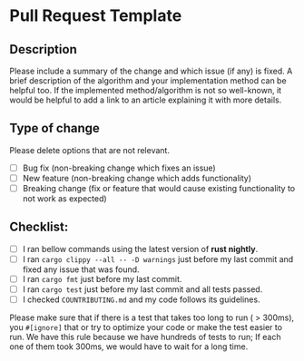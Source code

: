 # Pull Request Template

## Description

Please include a summary of the change and which issue (if any) is fixed.
A brief description of the algorithm and your implementation method can be helpful too. If the implemented method/algorithm is not so
well-known, it would be helpful to add a link to an article explaining it with more details.

## Type of change

Please delete options that are not relevant.

- [ ] Bug fix (non-breaking change which fixes an issue)
- [ ] New feature (non-breaking change which adds functionality)
- [ ] Breaking change (fix or feature that would cause existing functionality to not work as expected)

## Checklist:

- [ ] I ran bellow commands using the latest version of **rust nightly**.
- [ ] I ran `cargo clippy --all -- -D warnings` just before my last commit and fixed any issue that was found.
- [ ] I ran `cargo fmt` just before my last commit.
- [ ] I ran `cargo test` just before my last commit and all tests passed.
- [ ] I checked `COUNTRIBUTING.md` and my code follows its guidelines.

Please make sure that if there is a test that takes too long to run ( > 300ms), you `#[ignore]` that or
try to optimize your code or make the test easier to run. We have this rule because we have hundreds of
tests to run; If each one of them took 300ms, we would have to wait for a long time.
